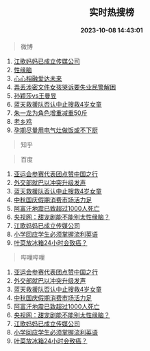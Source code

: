 <div align="center"><h2>实时热搜榜</h2><h4>2023-10-08 14:43:01</h4></div>

> 微博  

1. [江歌妈妈已成立传媒公司](https://s.weibo.com/weibo?q=%23%E6%B1%9F%E6%AD%8C%E5%A6%88%E5%A6%88%E5%B7%B2%E6%88%90%E7%AB%8B%E4%BC%A0%E5%AA%92%E5%85%AC%E5%8F%B8%23&t=31&band_rank=1&Refer=top)<br />
2. [性缘脑](https://s.weibo.com/weibo?q=%E6%80%A7%E7%BC%98%E8%84%91&t=31&band_rank=2&Refer=top)<br />
3. [心心相融爱达未来](https://s.weibo.com/weibo?q=%23%E5%BF%83%E5%BF%83%E7%9B%B8%E8%9E%8D%E7%88%B1%E8%BE%BE%E6%9C%AA%E6%9D%A5%23&t=31&band_rank=3&Refer=top)<br />
4. [弄丢涉密文件女孩哭诉要失业民警解困](https://s.weibo.com/weibo?q=%23%E5%BC%84%E4%B8%A2%E6%B6%89%E5%AF%86%E6%96%87%E4%BB%B6%E5%A5%B3%E5%AD%A9%E5%93%AD%E8%AF%89%E8%A6%81%E5%A4%B1%E4%B8%9A%E6%B0%91%E8%AD%A6%E8%A7%A3%E5%9B%B0%23&t=31&band_rank=4&Refer=top)<br />
5. [孙颖莎vs王曼昱](https://s.weibo.com/weibo?q=%E5%AD%99%E9%A2%96%E8%8E%8Evs%E7%8E%8B%E6%9B%BC%E6%98%B1&t=31&band_rank=5&Refer=top)<br />
6. [蓝天救援队否认中止搜救4岁女童](https://s.weibo.com/weibo?q=%23%E8%93%9D%E5%A4%A9%E6%95%91%E6%8F%B4%E9%98%9F%E5%90%A6%E8%AE%A4%E4%B8%AD%E6%AD%A2%E6%90%9C%E6%95%914%E5%B2%81%E5%A5%B3%E7%AB%A5%23&t=31&band_rank=6&Refer=top)<br />
7. [朱一龙为角色增重减重50斤](https://s.weibo.com/weibo?q=%23%E6%9C%B1%E4%B8%80%E9%BE%99%E4%B8%BA%E8%A7%92%E8%89%B2%E5%A2%9E%E9%87%8D%E5%87%8F%E9%87%8D50%E6%96%A4%23&t=31&band_rank=7&Refer=top)<br />
8. [老乡鸡](https://s.weibo.com/weibo?q=%23%E8%80%81%E4%B9%A1%E9%B8%A1%23&t=31&band_rank=8&Refer=top)<br />
9. [孕期尽量用电气灶做饭或不下厨](https://s.weibo.com/weibo?q=%23%E5%AD%95%E6%9C%9F%E5%B0%BD%E9%87%8F%E7%94%A8%E7%94%B5%E6%B0%94%E7%81%B6%E5%81%9A%E9%A5%AD%E6%88%96%E4%B8%8D%E4%B8%8B%E5%8E%A8%23&t=31&band_rank=9&Refer=top)<br />

> 知乎  


> 百度  

1. [亚运会参赛代表团点赞中国之行](https://www.baidu.com/s?wd=%E4%BA%9A%E8%BF%90%E4%BC%9A%E5%8F%82%E8%B5%9B%E4%BB%A3%E8%A1%A8%E5%9B%A2%E7%82%B9%E8%B5%9E%E4%B8%AD%E5%9B%BD%E4%B9%8B%E8%A1%8C&sa=fyb_news&rsv_dl=fyb_news)<br />
2. [外交部就巴以冲突升级发声](https://www.baidu.com/s?wd=%E5%A4%96%E4%BA%A4%E9%83%A8%E5%B0%B1%E5%B7%B4%E4%BB%A5%E5%86%B2%E7%AA%81%E5%8D%87%E7%BA%A7%E5%8F%91%E5%A3%B0&sa=fyb_news&rsv_dl=fyb_news)<br />
3. [蓝天救援队否认中止搜救4岁女童](https://www.baidu.com/s?wd=%E8%93%9D%E5%A4%A9%E6%95%91%E6%8F%B4%E9%98%9F%E5%90%A6%E8%AE%A4%E4%B8%AD%E6%AD%A2%E6%90%9C%E6%95%914%E5%B2%81%E5%A5%B3%E7%AB%A5&sa=fyb_news&rsv_dl=fyb_news)<br />
4. [中秋国庆假期消费市场活力足](https://www.baidu.com/s?wd=%E4%B8%AD%E7%A7%8B%E5%9B%BD%E5%BA%86%E5%81%87%E6%9C%9F%E6%B6%88%E8%B4%B9%E5%B8%82%E5%9C%BA%E6%B4%BB%E5%8A%9B%E8%B6%B3&sa=fyb_news&rsv_dl=fyb_news)<br />
5. [阿富汗地震已致超过1000人死亡](https://www.baidu.com/s?wd=%E9%98%BF%E5%AF%8C%E6%B1%97%E5%9C%B0%E9%9C%87%E5%B7%B2%E8%87%B4%E8%B6%85%E8%BF%871000%E4%BA%BA%E6%AD%BB%E4%BA%A1&sa=fyb_news&rsv_dl=fyb_news)<br />
6. [央视网：甜宠剧能不能别太性缘脑？](https://www.baidu.com/s?wd=%E5%A4%AE%E8%A7%86%E7%BD%91%EF%BC%9A%E7%94%9C%E5%AE%A0%E5%89%A7%E8%83%BD%E4%B8%8D%E8%83%BD%E5%88%AB%E5%A4%AA%E6%80%A7%E7%BC%98%E8%84%91%EF%BC%9F&sa=fyb_news&rsv_dl=fyb_news)<br />
7. [江歌妈妈已成立传媒公司](https://www.baidu.com/s?wd=%E6%B1%9F%E6%AD%8C%E5%A6%88%E5%A6%88%E5%B7%B2%E6%88%90%E7%AB%8B%E4%BC%A0%E5%AA%92%E5%85%AC%E5%8F%B8&sa=fyb_news&rsv_dl=fyb_news)<br />
8. [小学回应学生必须掌握流利英语](https://www.baidu.com/s?wd=%E5%B0%8F%E5%AD%A6%E5%9B%9E%E5%BA%94%E5%AD%A6%E7%94%9F%E5%BF%85%E9%A1%BB%E6%8E%8C%E6%8F%A1%E6%B5%81%E5%88%A9%E8%8B%B1%E8%AF%AD&sa=fyb_news&rsv_dl=fyb_news)<br />
9. [叶菜放冰箱24小时会致癌？](https://www.baidu.com/s?wd=%E5%8F%B6%E8%8F%9C%E6%94%BE%E5%86%B0%E7%AE%B124%E5%B0%8F%E6%97%B6%E4%BC%9A%E8%87%B4%E7%99%8C%EF%BC%9F&sa=fyb_news&rsv_dl=fyb_news)<br />

> 哔哩哔哩  

1. [亚运会参赛代表团点赞中国之行](https://www.baidu.com/s?wd=%E4%BA%9A%E8%BF%90%E4%BC%9A%E5%8F%82%E8%B5%9B%E4%BB%A3%E8%A1%A8%E5%9B%A2%E7%82%B9%E8%B5%9E%E4%B8%AD%E5%9B%BD%E4%B9%8B%E8%A1%8C&sa=fyb_news&rsv_dl=fyb_news)<br />
2. [外交部就巴以冲突升级发声](https://www.baidu.com/s?wd=%E5%A4%96%E4%BA%A4%E9%83%A8%E5%B0%B1%E5%B7%B4%E4%BB%A5%E5%86%B2%E7%AA%81%E5%8D%87%E7%BA%A7%E5%8F%91%E5%A3%B0&sa=fyb_news&rsv_dl=fyb_news)<br />
3. [蓝天救援队否认中止搜救4岁女童](https://www.baidu.com/s?wd=%E8%93%9D%E5%A4%A9%E6%95%91%E6%8F%B4%E9%98%9F%E5%90%A6%E8%AE%A4%E4%B8%AD%E6%AD%A2%E6%90%9C%E6%95%914%E5%B2%81%E5%A5%B3%E7%AB%A5&sa=fyb_news&rsv_dl=fyb_news)<br />
4. [中秋国庆假期消费市场活力足](https://www.baidu.com/s?wd=%E4%B8%AD%E7%A7%8B%E5%9B%BD%E5%BA%86%E5%81%87%E6%9C%9F%E6%B6%88%E8%B4%B9%E5%B8%82%E5%9C%BA%E6%B4%BB%E5%8A%9B%E8%B6%B3&sa=fyb_news&rsv_dl=fyb_news)<br />
5. [阿富汗地震已致超过1000人死亡](https://www.baidu.com/s?wd=%E9%98%BF%E5%AF%8C%E6%B1%97%E5%9C%B0%E9%9C%87%E5%B7%B2%E8%87%B4%E8%B6%85%E8%BF%871000%E4%BA%BA%E6%AD%BB%E4%BA%A1&sa=fyb_news&rsv_dl=fyb_news)<br />
6. [央视网：甜宠剧能不能别太性缘脑？](https://www.baidu.com/s?wd=%E5%A4%AE%E8%A7%86%E7%BD%91%EF%BC%9A%E7%94%9C%E5%AE%A0%E5%89%A7%E8%83%BD%E4%B8%8D%E8%83%BD%E5%88%AB%E5%A4%AA%E6%80%A7%E7%BC%98%E8%84%91%EF%BC%9F&sa=fyb_news&rsv_dl=fyb_news)<br />
7. [江歌妈妈已成立传媒公司](https://www.baidu.com/s?wd=%E6%B1%9F%E6%AD%8C%E5%A6%88%E5%A6%88%E5%B7%B2%E6%88%90%E7%AB%8B%E4%BC%A0%E5%AA%92%E5%85%AC%E5%8F%B8&sa=fyb_news&rsv_dl=fyb_news)<br />
8. [小学回应学生必须掌握流利英语](https://www.baidu.com/s?wd=%E5%B0%8F%E5%AD%A6%E5%9B%9E%E5%BA%94%E5%AD%A6%E7%94%9F%E5%BF%85%E9%A1%BB%E6%8E%8C%E6%8F%A1%E6%B5%81%E5%88%A9%E8%8B%B1%E8%AF%AD&sa=fyb_news&rsv_dl=fyb_news)<br />
9. [叶菜放冰箱24小时会致癌？](https://www.baidu.com/s?wd=%E5%8F%B6%E8%8F%9C%E6%94%BE%E5%86%B0%E7%AE%B124%E5%B0%8F%E6%97%B6%E4%BC%9A%E8%87%B4%E7%99%8C%EF%BC%9F&sa=fyb_news&rsv_dl=fyb_news)<br />
